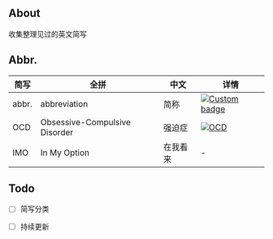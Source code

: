 About
---

收集整理见过的英文简写

Abbr.
---

| 简写 | 全拼 | 中文 | 详情 |
|------|-----|------|-----------|
| abbr. | abbreviation | 简称 | [![Custom badge](https://img.shields.io/badge/wikipedia-abbr.-blue.svg?label=wikipedia&style=flat-square)](https://en.wikipedia.org/wiki/Abbreviation) |
| OCD | Obsessive-Compulsive Disorder | 强迫症 | [![OCD](https://img.shields.io/badge/wikipedia-OCD-blue.svg?label=wikipedia&style=flat-square)](https://zh.wikipedia.org/wiki/%E5%BC%BA%E8%BF%AB%E7%97%87) |
| IMO | In My Option | 在我看来 | - |


Todo
---

- [ ] 简写分类
- [ ] 持续更新


<!-- https://img.shields.io/badge/wikipedia-abbr.-blue.svg?label=wikipedia&style=flat-square -->
